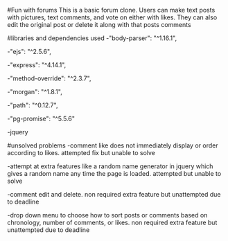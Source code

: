 #Fun with forums
This is a basic forum clone. Users can make text posts with pictures, text comments, and vote on either with likes. They can also edit the original post or delete it along with that posts comments 

#libraries and dependencies used
-"body-parser": "^1.16.1",

-"ejs": "^2.5.6",

-"express": "^4.14.1",

-"method-override": "^2.3.7",

-"morgan": "^1.8.1",

-"path": "^0.12.7",

-"pg-promise": "^5.5.6"

-jquery

#unsolved problems
-comment like does not immediately display or order according to likes. attempted fix but unable to solve

-attempt at extra features like a random name generator in jquery which gives a random name any time the page is loaded. attempted but unable to solve

-comment edit and delete. non required extra feature but unattempted due to deadline

-drop down menu to choose how to sort posts or comments based on chronology, number of comments, or likes. non required extra feature but unattempted due to deadline
